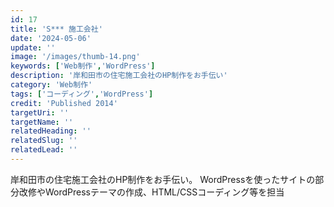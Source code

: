 ```yaml
---
id: 17
title: 'S*** 施工会社'
date: '2024-05-06'
update: ''
image: '/images/thumb-14.png'
keywords: ['Web制作','WordPress']
description: '岸和田市の住宅施工会社のHP制作をお手伝い'
category: 'Web制作'
tags: ['コーディング','WordPress']
credit: 'Published 2014'
targetUri: ''
targetName: ''
relatedHeading: ''
relatedSlug: ''
relatedLead: ''
---
```

岸和田市の住宅施工会社のHP制作をお手伝い。
WordPressを使ったサイトの部分改修やWordPressテーマの作成、HTML/CSSコーディング等を担当